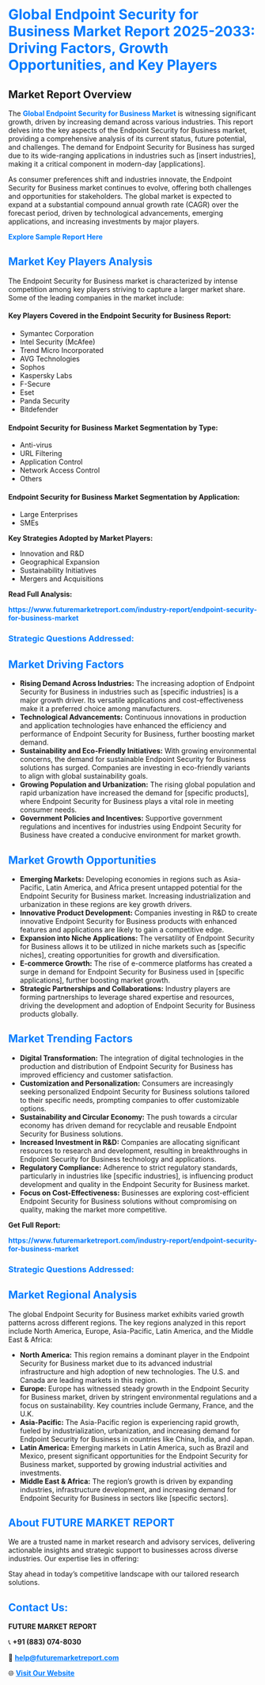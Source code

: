 <h1 style="color: #007BFF;">Global Endpoint Security for Business Market Report 2025-2033: Driving Factors, Growth Opportunities, and Key Players</h1>

<section id="overview">
<h2>Market Report Overview</h2>
<p>The <a href="https://www.futuremarketreport.com/industry-report/endpoint-security-for-business-market" style="color: #007BFF; text-decoration: none;"><strong>Global Endpoint Security for Business Market</strong></a> is witnessing significant growth, driven by increasing demand across various industries. This report delves into the key aspects of the Endpoint Security for Business market, providing a comprehensive analysis of its current status, future potential, and challenges. The demand for Endpoint Security for Business has surged due to its wide-ranging applications in industries such as [insert industries], making it a critical component in modern-day [applications].</p>
<p>As consumer preferences shift and industries innovate, the Endpoint Security for Business market continues to evolve, offering both challenges and opportunities for stakeholders. The global market is expected to expand at a substantial compound annual growth rate (CAGR) over the forecast period, driven by technological advancements, emerging applications, and increasing investments by major players.</p>
</section>

<section id="overview">
<p><a href="https://www.futuremarketreport.com/request-sample/reportId=61009" style="color: #007BFF; text-decoration: none;"><strong>Explore Sample Report Here</strong></a></p>
</section>

<section id="key-players">
<h2 style="color: #007BFF;">Market Key Players Analysis</h2>
<p>The Endpoint Security for Business market is characterized by intense competition among key players striving to capture a larger market share. Some of the leading companies in the market include:</p>
<h4>Key Players Covered in the Endpoint Security for Business Report:</h4>
<ul><li>Symantec Corporation</li><li>Intel Security (McAfee)</li><li>Trend Micro Incorporated</li><li>AVG Technologies</li><li>Sophos</li><li>Kaspersky Labs</li><li>F-Secure</li><li>Eset</li><li>Panda Security</li><li>Bitdefender</li></ul>
<h4>Endpoint Security for Business Market Segmentation by Type:</h4>
<ul><li>Anti-virus</li><li>URL Filtering</li><li>Application Control</li><li>Network Access Control</li><li>Others</li></ul>

<h4>Endpoint Security for Business Market Segmentation by Application:</h4>
<ul><li>Large Enterprises</li><li>SMEs</li></ul>
<p><strong>Key Strategies Adopted by Market Players:</strong></p>
<ul>
<li>Innovation and R&D</li>
<li>Geographical Expansion</li>
<li>Sustainability Initiatives</li>
<li>Mergers and Acquisitions</li>
</ul>
</section>

<section>
<p><strong>Read Full Analysis: </strong></p><a href="https://www.futuremarketreport.com/industry-report/endpoint-security-for-business-market" style="color: #007BFF; text-decoration: none;"><strong>https://www.futuremarketreport.com/industry-report/endpoint-security-for-business-market</strong></a>
<h3 style="color: #007BFF;">Strategic Questions Addressed:</h3>
</section>

<section id="driving-factors">
<h2 style="color: #007BFF;">Market Driving Factors</h2>
<ul>
<li><strong>Rising Demand Across Industries:</strong> The increasing adoption of Endpoint Security for Business in industries such as [specific industries] is a major growth driver. Its versatile applications and cost-effectiveness make it a preferred choice among manufacturers.</li>
<li><strong>Technological Advancements:</strong> Continuous innovations in production and application technologies have enhanced the efficiency and performance of Endpoint Security for Business, further boosting market demand.</li>
<li><strong>Sustainability and Eco-Friendly Initiatives:</strong> With growing environmental concerns, the demand for sustainable Endpoint Security for Business solutions has surged. Companies are investing in eco-friendly variants to align with global sustainability goals.</li>
<li><strong>Growing Population and Urbanization:</strong> The rising global population and rapid urbanization have increased the demand for [specific products], where Endpoint Security for Business plays a vital role in meeting consumer needs.</li>
<li><strong>Government Policies and Incentives:</strong> Supportive government regulations and incentives for industries using Endpoint Security for Business have created a conducive environment for market growth.</li>
</ul>
</section>

<section id="growth-opportunities">
<h2 style="color: #007BFF;">Market Growth Opportunities</h2>
<ul>
<li><strong>Emerging Markets:</strong> Developing economies in regions such as Asia-Pacific, Latin America, and Africa present untapped potential for the Endpoint Security for Business market. Increasing industrialization and urbanization in these regions are key growth drivers.</li>
<li><strong>Innovative Product Development:</strong> Companies investing in R&D to create innovative Endpoint Security for Business products with enhanced features and applications are likely to gain a competitive edge.</li>
<li><strong>Expansion into Niche Applications:</strong> The versatility of Endpoint Security for Business allows it to be utilized in niche markets such as [specific niches], creating opportunities for growth and diversification.</li>
<li><strong>E-commerce Growth:</strong> The rise of e-commerce platforms has created a surge in demand for Endpoint Security for Business used in [specific applications], further boosting market growth.</li>
<li><strong>Strategic Partnerships and Collaborations:</strong> Industry players are forming partnerships to leverage shared expertise and resources, driving the development and adoption of Endpoint Security for Business products globally.</li>
</ul>
</section>

<section id="trending-factors">
<h2 style="color: #007BFF;">Market Trending Factors</h2>
<ul>
<li><strong>Digital Transformation:</strong> The integration of digital technologies in the production and distribution of Endpoint Security for Business has improved efficiency and customer satisfaction.</li>
<li><strong>Customization and Personalization:</strong> Consumers are increasingly seeking personalized Endpoint Security for Business solutions tailored to their specific needs, prompting companies to offer customizable options.</li>
<li><strong>Sustainability and Circular Economy:</strong> The push towards a circular economy has driven demand for recyclable and reusable Endpoint Security for Business solutions.</li>
<li><strong>Increased Investment in R&D:</strong> Companies are allocating significant resources to research and development, resulting in breakthroughs in Endpoint Security for Business technology and applications.</li>
<li><strong>Regulatory Compliance:</strong> Adherence to strict regulatory standards, particularly in industries like [specific industries], is influencing product development and quality in the Endpoint Security for Business market.</li>
<li><strong>Focus on Cost-Effectiveness:</strong> Businesses are exploring cost-efficient Endpoint Security for Business solutions without compromising on quality, making the market more competitive.</li>
</ul>
</section>

<section>
<p><strong>Get Full Report: </strong></p><a href="https://www.futuremarketreport.com/industry-report/endpoint-security-for-business-market" style="color: #007BFF; text-decoration: none;"><strong>https://www.futuremarketreport.com/industry-report/endpoint-security-for-business-market</strong></a>
<h3 style="color: #007BFF;">Strategic Questions Addressed:</h3>
</section>


<section id="regional-analysis">
<h2 style="color: #007BFF;">Market Regional Analysis</h2>
<p>The global Endpoint Security for Business market exhibits varied growth patterns across different regions. The key regions analyzed in this report include North America, Europe, Asia-Pacific, Latin America, and the Middle East & Africa:</p>
<ul>
<li><strong>North America:</strong> This region remains a dominant player in the Endpoint Security for Business market due to its advanced industrial infrastructure and high adoption of new technologies. The U.S. and Canada are leading markets in this region.</li>
<li><strong>Europe:</strong> Europe has witnessed steady growth in the Endpoint Security for Business market, driven by stringent environmental regulations and a focus on sustainability. Key countries include Germany, France, and the U.K.</li>
<li><strong>Asia-Pacific:</strong> The Asia-Pacific region is experiencing rapid growth, fueled by industrialization, urbanization, and increasing demand for Endpoint Security for Business in countries like China, India, and Japan.</li>
<li><strong>Latin America:</strong> Emerging markets in Latin America, such as Brazil and Mexico, present significant opportunities for the Endpoint Security for Business market, supported by growing industrial activities and investments.</li>
<li><strong>Middle East & Africa:</strong> The region’s growth is driven by expanding industries, infrastructure development, and increasing demand for Endpoint Security for Business in sectors like [specific sectors].</li>
</ul>
</section>

<footer>
<h2 style="color: #007BFF;">About FUTURE MARKET REPORT</h2>
<p>We are a trusted name in market research and advisory services, delivering actionable insights and strategic support to businesses across diverse industries. Our expertise lies in offering:</p>

<p>Stay ahead in today’s competitive landscape with our tailored research solutions.</p>

<h2 style="color: #007BFF;">Contact Us:</h2>
<p><strong>FUTURE MARKET REPORT</strong></p>
<p>📞 <strong>+91 (883) 074-8030</strong></p>
<p>📧 <strong><a href="mailto:help@futuremarketreport.com" style="color: #007BFF;">help@futuremarketreport.com</a></strong></p>
<p>🌐 <strong><a href="https://www.futuremarketreport.com/" style="color: #007BFF;">Visit Our Website</a></strong></p>
</footer>